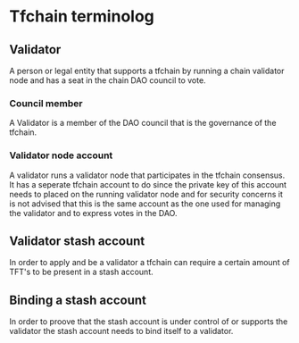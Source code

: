 # Tfchain terminolog

## Validator

A person or legal entity that supports a tfchain by running a chain validator node and has a seat in the chain DAO council to vote.

### Council member

A Validator is a member of the DAO council that is the governance of the tfchain.

### Validator node account

A validator runs a validator node that participates in the tfchain consensus. It has a seperate tfchain account to do since the private key of this account needs to placed on the running validator node and for security concerns it is not advised that this is the same account as the one used for managing the validator and to express votes in the DAO.

## Validator stash account

In order to apply and be a validator a tfchain can require a certain amount of TFT's to be present in a stash account.

## Binding a stash account

In order to proove that the stash account is under control of or supports the validator the stash account needs to bind itself to a validator.
